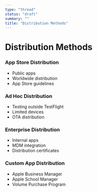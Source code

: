 ```yaml
---
type: "thread"
status: "draft"
summary: ""
title: "Distribution Methods"
---
```


# Distribution Methods


### App Store Distribution
- Public apps
- Worldwide distribution
- App Store guidelines

### Ad Hoc Distribution
- Testing outside TestFlight
- Limited devices
- OTA distribution

### Enterprise Distribution
- Internal apps
- MDM integration
- Distribution certificates

### Custom App Distribution
- Apple Business Manager
- Apple School Manager
- Volume Purchase Program

